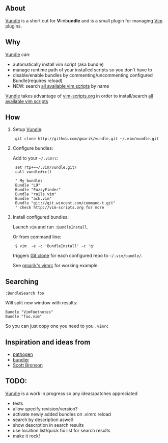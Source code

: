 ## About

[Vundle] is a short cut for **V**imb**undle** and is a small plugin for managing [Vim] plugins.

## Why
[Vundle] can:

- automatically install vim script (aka bundle) 
- manage runtime path of your installed scripts so you don't have to
- disable/enable bundles by commenting/uncommenting configured Bundle(requires reload)
- NEW: search [all available vim scripts] by name

[Vundle] takes advantage of [vim-scripts.org](http://vim-scripts.org) 
in order to install/search [all available vim scripts]

## How

1. Setup [Vundle]:

        git clone http://github.com/gmarik/vundle.git ~/.vim/vundle.git

2. Configure bundles:

   Add to your <code>~/.vimrc</code>:

        set rtp+=~/.vim/vundle.git/ 
        call vundle#rc()

        " My bundles
        Bundle "L9"
        Bundle "FuzzyFinder"
        Bundle "rails.vim"
        Bundle "ack.vim"
        Bundle "git://git.wincent.com/command-t.git"
        " check http://vim-scripts.org for more

3. Install configured bundles:

   Launch <code>vim</code> and run <code>:BundleInstall</code>.

   Or from command line:

        $ vim  -e -c 'BundleInstall' -c 'q'

   triggers [Git clone](http://gitref.org/creating/#clone) for each configured repo to <code>~/.vim/bundle/</code>.

   See [gmarik's vimrc](https://github.com/gmarik/vimfiles/blob/1f4f26d42f54443f1158e0009746a56b9a28b053/vimrc#L136) for working example.

## Searching

    :BundleSearch foo

Will split new window with results:

    Bundle "VimFootnotes"
    Bundle "foo.vim"

So you can just copy one you need to you <code>.vimrc</code>

## Inspiration and ideas from

* [pathogen]
* [bundler]
* [Scott Bronson](http://github.com/bronson)

## TODO:
[Vundle] is a work in progress so any ideas/patches appreciated

* tests
* allow specify revision/version?
* activate newly added bundles on .vimrc reload
* search by description aswell
* show descrption in search results
* use location list/quick fix list for search results
* make it rock!

[Vundle]:http://github.com/gmarik/vundle
[Pathogen]:http://github.com/tpope/vim-pathogen/
[Bundler]:http://github.com/wycats/bundler/
[Vim]:http://vim.org
[Git]:http://git-scm.com
[all available vim scripts]:http://vim-scripts.org/scripts.html
